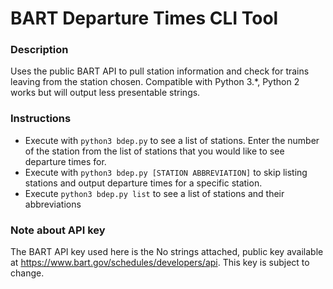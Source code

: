 # BART Departure Times CLI Tool
### Description
Uses the public BART API to pull station information and check for trains leaving from the station chosen. Compatible with Python 3.*, Python 2 works but will output less presentable strings.
### Instructions 
- Execute with `python3 bdep.py` to see a list of stations. Enter the number of the station from the list of stations that you would like to see departure times for. 
- Execute with `python3 bdep.py [STATION ABBREVIATION]` to skip listing stations and output departure times for a specific station. 
- Execute `python3 bdep.py list` to see a list of stations and their abbreviations
### Note about API key
The BART API key used here is the No strings attached, public key available at <https://www.bart.gov/schedules/developers/api>. This key is subject to change. 